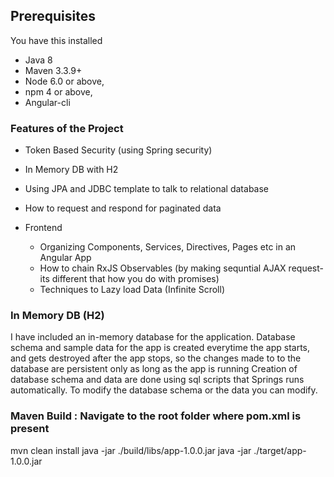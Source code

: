 ## Prerequisites
You have this installed 
- Java 8
- Maven 3.3.9+
- Node 6.0 or above,  
- npm 4 or above,   
- Angular-cli

### Features of the Project
  * Token Based Security (using Spring security)
  * In Memory DB with H2
  * Using JPA and JDBC template to talk to relational database
  * How to request and respond for paginated data

* Frontend
  * Organizing Components, Services, Directives, Pages etc in an Angular App
  * How to chain RxJS Observables (by making sequntial AJAX request- its different that how you do with promises)
  * Techniques to Lazy load Data (Infinite Scroll)

### In Memory DB (H2)
I have included an in-memory database for the application. Database schema and sample data for the app is created everytime the app starts, and gets destroyed after the app stops, so the changes made to to the database are persistent only as long as the app is running
Creation of database schema and data are done using sql scripts that Springs runs automatically. To modify the database schema or the data you can modify.

### Maven Build : Navigate to the root folder where pom.xml is present
mvn clean install
java -jar ./build/libs/app-1.0.0.jar
java -jar ./target/app-1.0.0.jar
